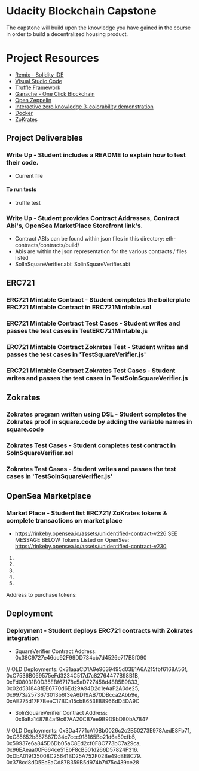 # Udacity Blockchain Capstone

The capstone will build upon the knowledge you have gained in the course in order to build a decentralized housing product. 

# Project Resources

* [Remix - Solidity IDE](https://remix.ethereum.org/)
* [Visual Studio Code](https://code.visualstudio.com/)
* [Truffle Framework](https://truffleframework.com/)
* [Ganache - One Click Blockchain](https://truffleframework.com/ganache)
* [Open Zeppelin ](https://openzeppelin.org/)
* [Interactive zero knowledge 3-colorability demonstration](http://web.mit.edu/~ezyang/Public/graph/svg.html)
* [Docker](https://docs.docker.com/install/)
* [ZoKrates](https://github.com/Zokrates/ZoKrates)


## Project Deliverables
### Write Up - Student includes a README to explain how to test their code.
- Current file
#### To run tests
- truffle test

### Write Up - Student provides Contract Addresses, Contract Abi's, OpenSea MarketPlace Storefront link's.
- Contract ABIs can be found within json files in this directory: eth-contracts/contracts/build/
- Abis are within the json representation for the various contracts / files listed
- SolInSquareVerifier.abi: SolinSquareVerifier.abi


## ERC721
### ERC721 Mintable Contract - Student completes the boilerplate ERC721 Mintable Contract in ERC721Mintable.sol
### ERC721 Mintable Contract Test Cases - Student writes and passes the test cases in TestERC721Mintable.js
### ERC721 Mintable Contract Zokrates Test - Student writes and passes the test cases in 'TestSquareVerifier.js'
### ERC721 Mintable Contract Zokrates Test Cases - Student writes and passes the test cases in TestSolnSquareVerifier.js 

## Zokrates
### Zokrates program written using DSL - Student completes the Zokrates proof in square.code by adding the variable names in square.code
### Zokrates Test Cases - Student completes test contract in SolnSquareVerifier.sol
### Zokrates Test Cases - Student writes and passes the test cases in 'TestSolnSquareVerifier.js' 

## OpenSea Marketplace
### Market Place - Student list ERC721/ ZoKrates tokens & complete transactions on market place
- https://rinkeby.opensea.io/assets/unidentified-contract-v226
SEE MESSAGE BELOW
Tokens Listed on OpenSea: https://rinkeby.opensea.io/assets/unidentified-contract-v230
1. 
2. 
3. 
4. 
5. 
Address to purchase tokens: 


## Deployment
### Deployment - Student deploys ERC721 contracts with Zokrates integration
- SquareVerifier Contract Address: 0x38C9727e46dc92F99DD734cb7d4526e7f7B5f090

// OLD Deployments: 0x31aaaCD1A9e9639495d03E1A6A215fbf6168A56f, 0xC7536B069575eFd3234C517d7c82764477B98B1B, 0xFd08031B0D35EBf67178e5aD727458d48B5B9833, 0x02d531848fEE6770d6Ed29A94D2d1eAaF2A0de25, 0x9973a2573673013b6f3eA6D19AB70DBcca2Abb9e, 0xAE275d17F7BeeC17BCa15cbB653E88966dD4DA9C

- SolnSquareVerifier Contract Address: 0x6aBa1487B4af9c67AA20CB7ee9B9D9bD80bA7847

// OLD Deployments: 0x3Da4771cA10Bb0026c2c2B50273E978AedE8Fb71, 0xC85652b857867D34c7ccc918165Bb21d6a59cfb5, 0x59937e6a845D6Db05aC8Ed2cf0F8C773bC7a29ca, 0x96EAeaa00F664ce51EbF8cB501d266D57824F316. 0xDbA019f35008C25641BD25A752F02Be49cBE8C79. 0x378cd8dD5EcEaCd87B359B5d974b7d75c439ce28
